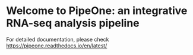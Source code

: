 # Welcome to PipeOne: an integrative RNA-seq analysis pipeline
 
For detailed documentation, please check https://pipeone.readthedocs.io/en/latest/

